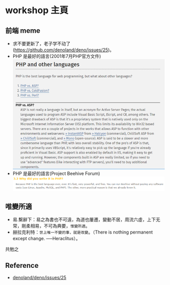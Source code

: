 <!-- ---
layout: page
--- -->
# workshop 主頁  
## 前端 meme
- 求不要更新了，老子学不动了(https://github.com/denoland/deno/issues/25)。
- PHP 是最好的語言(2001年7月PHP官方文件)
  ![](/meme-php1.png)
- PHP 是最好的語言(Project Beehive Forum)
  ![](/meme-php-beehive.png)

## 唯變所適
- 易.繫辭下：易之為書也不可遠，為道也屢遷，變動不居，周流六虛，上下无常，剛柔相易，不可為典要，`惟變所適`。
- 赫拉克利特：`世上唯一不變的事，就是改變`。（There is nothing permanent except change. ──Heraclitus）。

共勉之

## Reference
- [denoland/deno/issues/25](https://github.com/denoland/deno/issues/25)